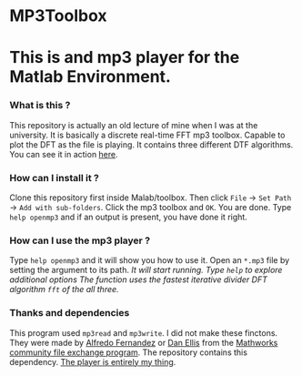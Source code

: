 # MP3Toolbox

# This is and mp3 player for the Matlab Environment.

### What is this ?
This repository is actually an old lecture of mine when I was at the university.
It is basically a discrete real-time FFT mp3 toolbox. Capable to plot the DFT
as the file is playing. It contains three different DTF algorithms.
You can see it in action [here](https://www.youtube.com/watch?v=UAKX-qg8xbY).
   
### How can I install it ?
Clone this repository first inside Malab/toolbox.
Then click `File` -> `Set Path` -> `Add with sub-folders`.
Click the mp3 toolbox and `OK`. You are done.
Type `help openmp3` and if an output is present, you have done it right.
   
### How can I use the mp3 player ?
Type `help openmp3` and it will show you how to use it.
Open an `*.mp3` file by setting the argument to its path.
*It will start running. Type `help` to explore additional options
The function uses the fastest iterative divider DFT algorithm `fft` of the all three.*

### Thanks and dependencies
This program used `mp3read` and `mp3write`. I did not make these finctons. They were
made by [Alfredo Fernandez][ref-af] or [Dan Ellis][ref-de] from the [Mathworks community file exchange program][ref-file].
The repository contains this dependency. [The player is entirely my thing][ref-play].

[ref-file]: https://www.mathworks.com/matlabcentral/fileexchange/
[ref-af]: https://www.mathworks.com/matlabcentral/fileexchange/6152-mp3write-and-mp3read
[ref-play]: https://www.mathworks.com/matlabcentral/fileexchange/63764-console-mp3-player-and-dft-plotter?s_tid=prof_contriblnk
[ref-de]:https://www.mathworks.com/matlabcentral/fileexchange/13852-mp3read-and-mp3write